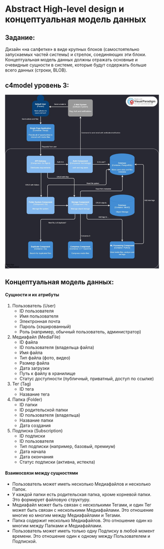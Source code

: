 # Abstract High-level design и концептуальная модель данных
## Задание:
Дизайн «на салфетке» в виде крупных блоков (самостоятельно запускаемых частей системы) и стрелок, соединяющих эти блоки. Концептуальная модель данных должны отражать основные и очевидные сущности в системе, которые будут содержать больше всего данных (строки, BLOB).

## c4model уровень 3:
![alt text](./c4_model_level_3.jpg)
## Концептуальная модель данных:
#### Сущности и их атрибуты
1. Пользователь (User)
	- ID пользователя
	- Имя пользователя
	- Электронная почта
	- Пароль (хэшированный)
	- Роль (например, обычный пользователь, администратор)
2. Медиафайл (MediaFile)
	- ID файла
	- ID пользователя (владельца файла)
	- Имя файла
	- Тип файла (фото, видео)
	- Размер файла
	- Дата загрузки
	- Путь к файлу в хранилище
	- Статус доступности (публичный, приватный, доступ по ссылке)
3. Тег (Tag)
	- ID тега
	- Название тега
4. Папка (Folder)
	- ID папки
	- ID родительской папки
	- ID пользователя (владельца)
	- Название папки
	- Дата создания
5. Подписка (Subscription)
	- ID подписки
	- ID пользователя
	- Тип подписки (например, базовый, премиум)
	- Дата начала
	- Дата окончания
	- Статус подписки (активна, истекла)
#### Взаимосвязи между сущностями
- Пользователь может иметь несколько Медиафайлов и несколько Папок.
- У каждой папки есть родительская папка, кроме корневой папки. Это формирует файловую структуру.
- Медиафайл может быть связан с несколькими Тегами, и один Тег может быть связан с несколькими Медиафайлами. Это отношение многие ко многим между Медиафайлами и Тегами.
- Папка содержит несколько Медиафайлов. Это отношение один ко многим между Папками и Медиафайлами.
- Пользователь может иметь только одну Подписку в любой момент времени. Это отношение один к одному между Пользователем и Подпиской.
